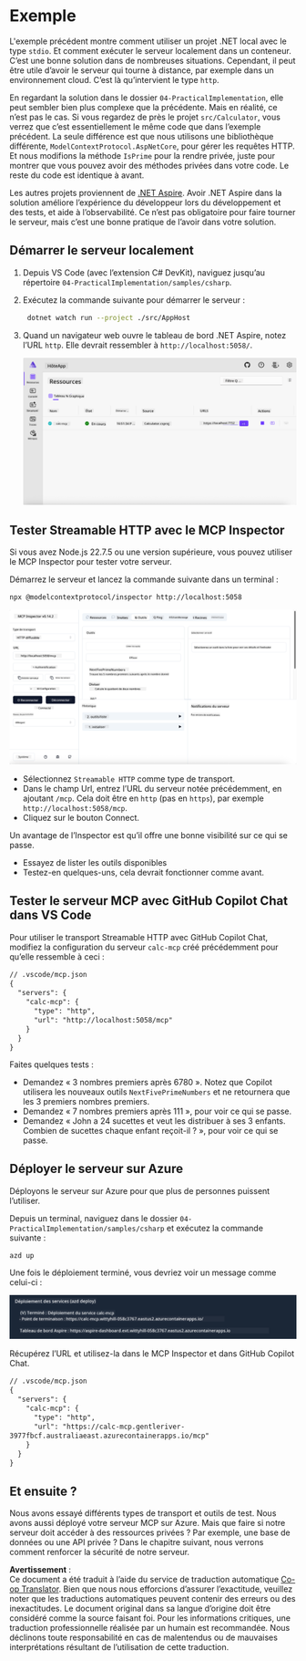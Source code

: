 <!--
CO_OP_TRANSLATOR_METADATA:
{
  "original_hash": "0bc7bd48f55f1565f1d95ccb2c16f728",
  "translation_date": "2025-07-13T23:03:07+00:00",
  "source_file": "04-PracticalImplementation/samples/csharp/README.md",
  "language_code": "fr"
}
-->
# Exemple

L'exemple précédent montre comment utiliser un projet .NET local avec le type `stdio`. Et comment exécuter le serveur localement dans un conteneur. C’est une bonne solution dans de nombreuses situations. Cependant, il peut être utile d’avoir le serveur qui tourne à distance, par exemple dans un environnement cloud. C’est là qu’intervient le type `http`.

En regardant la solution dans le dossier `04-PracticalImplementation`, elle peut sembler bien plus complexe que la précédente. Mais en réalité, ce n’est pas le cas. Si vous regardez de près le projet `src/Calculator`, vous verrez que c’est essentiellement le même code que dans l’exemple précédent. La seule différence est que nous utilisons une bibliothèque différente, `ModelContextProtocol.AspNetCore`, pour gérer les requêtes HTTP. Et nous modifions la méthode `IsPrime` pour la rendre privée, juste pour montrer que vous pouvez avoir des méthodes privées dans votre code. Le reste du code est identique à avant.

Les autres projets proviennent de [.NET Aspire](https://learn.microsoft.com/dotnet/aspire/get-started/aspire-overview). Avoir .NET Aspire dans la solution améliore l’expérience du développeur lors du développement et des tests, et aide à l’observabilité. Ce n’est pas obligatoire pour faire tourner le serveur, mais c’est une bonne pratique de l’avoir dans votre solution.

## Démarrer le serveur localement

1. Depuis VS Code (avec l’extension C# DevKit), naviguez jusqu’au répertoire `04-PracticalImplementation/samples/csharp`.
1. Exécutez la commande suivante pour démarrer le serveur :

   ```bash
    dotnet watch run --project ./src/AppHost
   ```

1. Quand un navigateur web ouvre le tableau de bord .NET Aspire, notez l’URL `http`. Elle devrait ressembler à `http://localhost:5058/`.

   ![.NET Aspire Dashboard](../../../../../translated_images/dotnet-aspire-dashboard.0a7095710e9301e90df2efd867e1b675b3b9bc2ccd7feb1ebddc0751522bc37c.fr.png)

## Tester Streamable HTTP avec le MCP Inspector

Si vous avez Node.js 22.7.5 ou une version supérieure, vous pouvez utiliser le MCP Inspector pour tester votre serveur.

Démarrez le serveur et lancez la commande suivante dans un terminal :

```bash
npx @modelcontextprotocol/inspector http://localhost:5058
```

![MCP Inspector](../../../../../translated_images/mcp-inspector.c223422b9b494fb4a518a3b3911b3e708e6a5715069470f9163ee2ee8d5f1ba9.fr.png)

- Sélectionnez `Streamable HTTP` comme type de transport.
- Dans le champ Url, entrez l’URL du serveur notée précédemment, en ajoutant `/mcp`. Cela doit être en `http` (pas en `https`), par exemple `http://localhost:5058/mcp`.
- Cliquez sur le bouton Connect.

Un avantage de l’Inspector est qu’il offre une bonne visibilité sur ce qui se passe.

- Essayez de lister les outils disponibles
- Testez-en quelques-uns, cela devrait fonctionner comme avant.

## Tester le serveur MCP avec GitHub Copilot Chat dans VS Code

Pour utiliser le transport Streamable HTTP avec GitHub Copilot Chat, modifiez la configuration du serveur `calc-mcp` créé précédemment pour qu’elle ressemble à ceci :

```jsonc
// .vscode/mcp.json
{
  "servers": {
    "calc-mcp": {
      "type": "http",
      "url": "http://localhost:5058/mcp"
    }
  }
}
```

Faites quelques tests :

- Demandez « 3 nombres premiers après 6780 ». Notez que Copilot utilisera les nouveaux outils `NextFivePrimeNumbers` et ne retournera que les 3 premiers nombres premiers.
- Demandez « 7 nombres premiers après 111 », pour voir ce qui se passe.
- Demandez « John a 24 sucettes et veut les distribuer à ses 3 enfants. Combien de sucettes chaque enfant reçoit-il ? », pour voir ce qui se passe.

## Déployer le serveur sur Azure

Déployons le serveur sur Azure pour que plus de personnes puissent l’utiliser.

Depuis un terminal, naviguez dans le dossier `04-PracticalImplementation/samples/csharp` et exécutez la commande suivante :

```bash
azd up
```

Une fois le déploiement terminé, vous devriez voir un message comme celui-ci :

![Azd deployment success](../../../../../translated_images/azd-deployment-success.bd42940493f1b834a5ce6251a6f88966546009b350df59d0cc4a8caabe94a4f1.fr.png)

Récupérez l’URL et utilisez-la dans le MCP Inspector et dans GitHub Copilot Chat.

```jsonc
// .vscode/mcp.json
{
  "servers": {
    "calc-mcp": {
      "type": "http",
      "url": "https://calc-mcp.gentleriver-3977fbcf.australiaeast.azurecontainerapps.io/mcp"
    }
  }
}
```

## Et ensuite ?

Nous avons essayé différents types de transport et outils de test. Nous avons aussi déployé votre serveur MCP sur Azure. Mais que faire si notre serveur doit accéder à des ressources privées ? Par exemple, une base de données ou une API privée ? Dans le chapitre suivant, nous verrons comment renforcer la sécurité de notre serveur.

**Avertissement** :  
Ce document a été traduit à l’aide du service de traduction automatique [Co-op Translator](https://github.com/Azure/co-op-translator). Bien que nous nous efforcions d’assurer l’exactitude, veuillez noter que les traductions automatiques peuvent contenir des erreurs ou des inexactitudes. Le document original dans sa langue d’origine doit être considéré comme la source faisant foi. Pour les informations critiques, une traduction professionnelle réalisée par un humain est recommandée. Nous déclinons toute responsabilité en cas de malentendus ou de mauvaises interprétations résultant de l’utilisation de cette traduction.